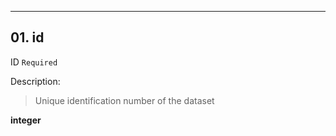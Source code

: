 ---
## 01. id
ID  `Required`

Description:
> Unique identification number of the dataset  

**integer**
